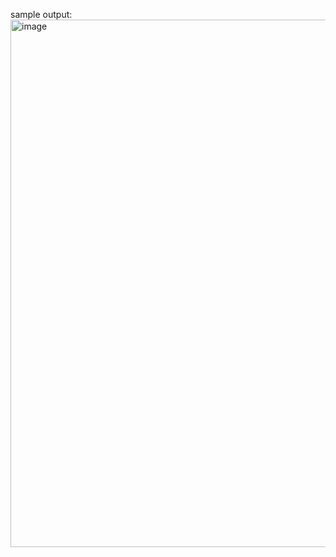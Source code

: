 sample output:
<img width="601" height="844" alt="image" src="https://github.com/user-attachments/assets/aef9e936-478f-4c92-a734-a96026dafa7a" />
